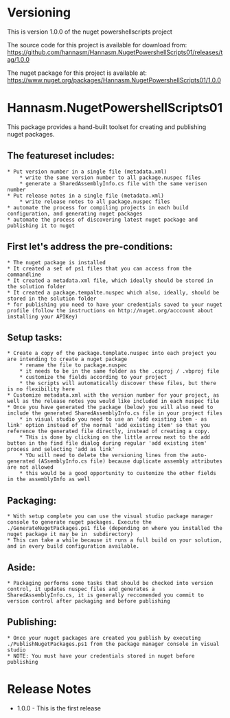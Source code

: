 # Versioning

This is version 1.0.0 of the nuget powershellscripts project

The source code for this project is available for download from: https://github.com/hannasm/Hannasm.NugetPowershellScripts01/releases/tag/1.0.0

The nuget package for this project is available at: https://www.nuget.org/packages/Hannasm.NugetPowershellScripts01/1.0.0

# Hannasm.NugetPowershellScripts01

This package provides a hand-built toolset for creating and publishing nuget packages.

## The featureset includes:

	* Put version number in a single file (metadata.xml)
		* write the same version number to all package.nuspec files
		* generate a SharedAssemblyInfo.cs file with the same verison number
	* Put release notes in a single file (metadata.xml)
		* write release notes to all package.nuspec files
	* automate the process for compiling projects in each build configuration, and generating nuget packages
	* automate the process of discovering latest nuget package and publishing it to nuget


## First let's address the pre-conditions:

	* The nuget package is installed
	* It created a set of ps1 files that you can access from the commandline
	* It created a metadata.xml file, which ideally should be stored in the solution folder
	* It created a package.tempalte.nuspec which also, ideally, should be stored in the solution folder
	* for publishing you need to have your credentials saved to your nuget profile (follow the instructions on http://nuget.org/acccount about installing your APIKey)

## Setup tasks:

	* Create a copy of the package.template.nuspec into each project you are intending to create a nuget package
		* rename the file to package.nuspec
		* it needs to be in the same folder as the .csproj / .vbproj file
		* customize the fields according to your project
		* the scripts will automatically discover these files, but there is no flexibility here
	* Customize metadata.xml with the version number for your project, as well as the release notes you would like included in each nuspec file
	* Once you have generated the package (below) you will also need to include the generated SharedAssemblyInfo.cs file in your project files
	    * in visual studio you need to use an 'add existing item - as link' option instead of the normal 'add existing item' so that you reference the generated file directly, instead of creating a copy. 
		* THis is done by clicking on the little arrow next to the add button in the find file dialog during regular 'add existing item' process and selecting 'add as link'
	    * YOu will need to delete the versioning lines from the auto-generated (ASsemblyInfo.cs file) because duplicate assembly attributes are not allowed
		* this would be a good opportunity to customize the other fields in the assemblyInfo as well

## Packaging:

	* With setup complete you can use the visual studio package manager console to generate nuget packages. Execute the ./GenerateNugetPackages.ps1 file (depending on where you installed the nuget package it may be in  subdirectory)
	* This can take a while because it runs a full build on your solution, and in every build configuration available. 

## Aside:

	* Packaging performs some tasks that should be checked into version control, it updates nuspec files and generates a SharedAssemblyInfo.cs, it is generally reccomended you commit to version control after packaging and before publishing

## Publishing:

	* Once your nuget packages are created you publish by executing ./PublishNugetPackages.ps1 from the package manager console in visual studio
	* NOTE: You must have your credentials stored in nuget before publishing


# Release Notes

 * 1.0.0 - This is the first release